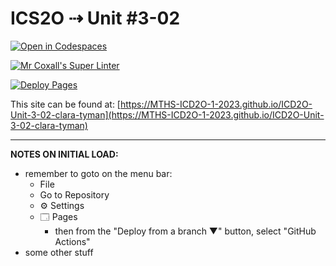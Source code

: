 # ICS2O ⇢ Unit #3-02

[![Open in Codespaces](https://classroom.github.com/assets/launch-codespace-7f7980b617ed060a017424585567c406b6ee15c891e84e1186181d67ecf80aa0.svg)](https://classroom.github.com/open-in-codespaces?assignment_repo_id=14567248)

[![Mr Coxall's Super Linter](https://github.com/MTHS-ICD2O-1-2023/ICD2O-Unit-3-02-clara-tyman/workflows/Mr%20Coxall's%20Super%20Linter/badge.svg)](https://github.com/MTHS-ICD2O-1-2023/ICD2O-Unit-3-02-clara-tyman/actions)

[![Deploy Pages](https://github.com/MTHS-ICD2O-1-2023/ICD2O-Unit-3-02-clara-tyman/workflows/Deploy%20Pages/badge.svg)](https://github.com/MTHS-ICD2O-1-2023/ICD2O-Unit-3-02-clara-tyman/actions)

This site can be found at: [https://MTHS-ICD2O-1-2023.github.io/ICD2O-Unit-3-02-clara-tyman](https://MTHS-ICD2O-1-2023.github.io/ICD2O-Unit-3-02-clara-tyman)

---

**NOTES ON INITIAL LOAD:**
- remember to goto on the menu bar:
  - File
  - Go to Repository
  - ⚙ Settings
  - 🗔 Pages
    - then from the "Deploy from a branch ▼" button, select "GitHub Actions"
- some other stuff